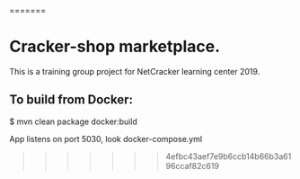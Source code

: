 
=======
# Cracker-shop marketplace.

This is a training group project for NetCracker learning center 2019.

## To build from Docker:
$ mvn clean package docker:build

App listens on port 5030, look docker-compose.yml
>>>>>>> 4efbc43aef7e9b6ccb14b66b3a6196ccaf82c619
